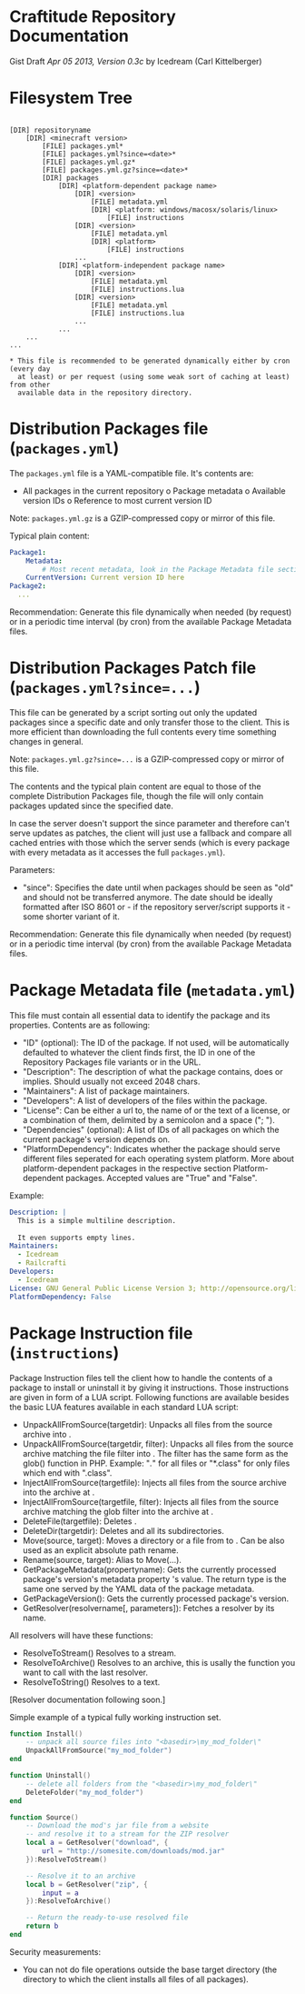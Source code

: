 ﻿# Craftitude Repository Documentation
Gist Draft *Apr 05 2013, Version 0.3c*
by Icedream (Carl Kittelberger)

Filesystem Tree
===============

```

[DIR] repositoryname
	[DIR] <minecraft version>
		[FILE] packages.yml*
		[FILE] packages.yml?since=<date>*
		[FILE] packages.yml.gz*
		[FILE] packages.yml.gz?since=<date>*
		[DIR] packages
			[DIR] <platform-dependent package name>
				[DIR] <version>
					[FILE] metadata.yml
					[DIR] <platform: windows/macosx/solaris/linux>
						[FILE] instructions
				[DIR] <version>
					[FILE] metadata.yml
					[DIR] <platform>
						[FILE] instructions
				...
			[DIR] <platform-independent package name>
				[DIR] <version>
					[FILE] metadata.yml
					[FILE] instructions.lua
				[DIR] <version>
					[FILE] metadata.yml
					[FILE] instructions.lua
				...
			...
	...
...

* This file is recommended to be generated dynamically either by cron (every day
  at least) or per request (using some weak sort of caching at least) from other
  available data in the repository directory.

```

Distribution Packages file (``packages.yml``)
=====================================

The ``packages.yml`` file is a YAML-compatible file. It's contents are:

- All packages in the current repository
  o Package metadata
  o Available version IDs
  o Reference to most current version ID

Note: ``packages.yml.gz`` is a GZIP-compressed copy or mirror of this file.

Typical plain content:

```yaml
Package1:
	Metadata:
		# Most recent metadata, look in the Package Metadata file section for the contents
	CurrentVersion: Current version ID here
Package2:
  ...
```

Recommendation: Generate this file dynamically when needed (by request) or in a periodic time interval (by cron) from the available Package Metadata files.

Distribution Packages Patch file (``packages.yml?since=...``)
=============================================================

This file can be generated by a script sorting out only the updated packages
since a specific date and only transfer those to the client. This is more
efficient than downloading the full contents every time something changes in
general.

Note: ``packages.yml.gz?since=...`` is a GZIP-compressed copy or mirror of this file.

The contents and the typical plain content are equal to those of the complete
Distribution Packages file, though the file will only contain packages updated
since the specified date.

In case the server doesn't support the since parameter and therefore can't serve
updates as patches, the client will just use a fallback and compare all cached
entries with those which the server sends (which is every package with every
metadata as it accesses the full ``packages.yml``).

Parameters:
- "since":
	Specifies the date until when packages should be seen as "old" and should
	not be transferred anymore. The date should be ideally formatted after ISO
	8601 or - if the repository server/script supports it - some shorter variant
	of it.

Recommendation: Generate this file dynamically when needed (by request) or in a periodic time interval (by cron) from the available Package Metadata files.

Package Metadata file (``metadata.yml``)
========================================

This file must contain all essential data to identify the package and its
properties. Contents are as following:

- "ID" (optional): The ID of the package. If not used, will be automatically
  defaulted to whatever the client finds first, the ID in one of the
	Repository Packages file variants or in the URL.
- "Description": The description of what the package contains, does or implies.
	Should usually not exceed 2048 chars.
- "Maintainers": A list of package maintainers.
- "Developers": A list of developers of the files within the package.
- "License": Can be either a url to, the name of or the text of a license, or a
	combination of them, delimited by a semicolon and a space ("; ").
- "Dependencies" (optional): A list of IDs of all packages on which the current
	package's version depends on.
- "PlatformDependency": Indicates whether the package should serve different
	files seperated for each operating system platform. More about
	platform-dependent packages in the respective section Platform-dependent
	packages. Accepted values are "True" and "False".

Example:

```yaml
Description: |
  This is a simple multiline description.
  
  It even supports empty lines.
Maintainers:
  - Icedream
  - Railcrafti
Developers:
  - Icedream
License: GNU General Public License Version 3; http://opensource.org/licenses/GPL-3.0
PlatformDependency: False
```

Package Instruction file (``instructions``)
============================================

Package Instruction files tell the client how to handle the contents of a
package to install or uninstall it by giving it instructions. Those instructions
are given in form of a LUA script. Following functions are available besides the
basic LUA features available in each standard LUA script:

- UnpackAllFromSource(targetdir):
	Unpacks all files from the source archive into <targetdir>.
- UnpackAllFromSource(targetdir, filter):
	Unpacks all files from the source archive matching the file filter into
	<targetdir>. The filter has the same form as the glob() function in PHP.
	Example:
		"*.*" for all files or "*.class" for only files which end with ".class".
- InjectAllFromSource(targetfile):
	Injects all files from the source archive into the archive at <targetfile>.
- InjectAllFromSource(targetfile, filter):
	Injects all files from the source archive matching the glob filter into the
	archive at <targetfile>.
- DeleteFile(targetfile):
	Deletes <targetfile>.
- DeleteDir(targetdir):
	Deletes <targetdir> and all its subdirectories.
- Move(source, target):
	Moves a directory or a file from <source> to <target>. Can be also used
	as an explicit absolute path rename.
- Rename(source, target):
	Alias to Move(...).
- GetPackageMetadata(propertyname):
	Gets the currently processed package's version's metadata property
	<propertyname>'s value. The return type is the same one served by the YAML
	data of the package metadata.
- GetPackageVersion():
	Gets the currently processed package's version.
- GetResolver(resolvername[, parameters]):
	Fetches a resolver by its name.

All resolvers will have these functions:
- ResolveToStream()
	Resolves to a stream.
- ResolveToArchive()
	Resolves to an archive, this is usally the function you want to call with the last resolver.
- ResolveToString()
	Resolves to a text.

[Resolver documentation following soon.]

Simple example of a typical fully working instruction set.

```lua
function Install()
	-- unpack all source files into "<basedir>\my_mod_folder\"
	UnpackAllFromSource("my_mod_folder")
end

function Uninstall()
	-- delete all folders from the "<basedir>\my_mod_folder\"
	DeleteFolder("my_mod_folder")
end

function Source()
	-- Download the mod's jar file from a website
	-- and resolve it to a stream for the ZIP resolver
	local a = GetResolver("download", {
		url = "http://somesite.com/downloads/mod.jar"
	}):ResolveToStream()

	-- Resolve it to an archive
	local b = GetResolver("zip", {
		input = a
	}):ResolveToArchive()

	-- Return the ready-to-use resolved file
	return b
end
```

Security measurements:
- You can not do file operations outside the base target directory (the directory to which the client installs all files of all packages).

